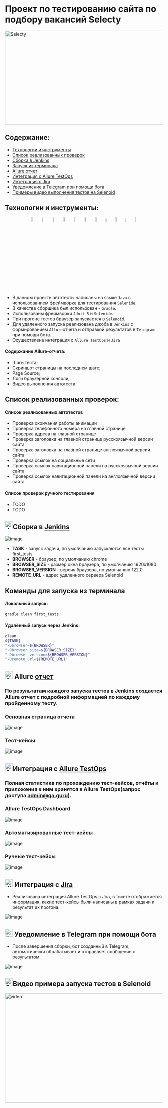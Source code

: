 # Проект по тестированию сайта по подбору вакансий Selecty

<html>
 <body> 
   <p><a href="https://selecty.ru/"><img src="readme_files/images/selecty.png" width="800" 
   height="300" alt="Selecty"></a></p>
 </body> 
</html>

## **Содержание:**

* <a href="#tools">Технологии и инструменты</a>
* <a href="#cases">Список реализованных проверок</a>
* <a href="#jenkins">Сборка в Jenkins</a>
* <a href="#console">Запуск из терминала</a>
* <a href="#allure">Allure отчет</a>
* <a href="#allure-testops">Интеграция с Allure TestOps</a>
* <a href="#jira">Интеграция с Jira</a>
* <a href="#telegram">Уведомление в Telegram при помощи бота</a>
* <a href="#video">Примеры видео выполнения тестов на Selenoid</a>

<a id="tools"></a>
## <a name="Технологии и инструменты">**Технологии и инструменты:**</a>

<p align="center">
<img width="6%" title="Java" src="readme_files/icons/java-original-wordmark.svg">
<img width="6%" title="Gradle" src="readme_files/icons/gradle-original.svg">
<img width="6%" title="JUnit5" src="readme_files/icons/junit-original-wordmark.svg">
<img width="6%" title="Selenide" src="readme_files/icons/Selenide.png">
<img width="6%" title="Jenkins" src="readme_files/icons/jenkins-original.svg">
<img width="6%" title="Selenoid" src="readme_files/icons/Selenoid.png">
<img width="6%" title="Allure Report" src="readme_files/icons/Allure_Report.png">
<img width="5%" title="Allure TestOps" src="readme_files/icons/AllureTestOps.png">
<img width="6%" title="IntelliJ IDEA" src="readme_files/icons/intellij-original.svg">
<img width="5%" title="Jira" src="readme_files/icons/jira-original-wordmark.svg">
<img width="6%" title="GitHub" src="readme_files/icons/github-original-wordmark.svg">
</p>


- В данном проекте автотесты написаны на языке `Java` с использованием фреймворка для тестирования `Selenide`.
- В качестве сборщика был использован - `Gradle`.
- Использованы фреймворки `JUnit 5` и `Selenide`.
- При прогоне тестов браузер запускается в `Selenoid`.
- Для удаленного запуска реализована джоба в `Jenkins` с формированием `Allure`отчета и отправкой результатов в `Telegram` при помощи бота.
- Осуществлена интеграция с `Allure TestOps` и `Jira`
#### Содержание Allure-отчета:
- Шаги теста;
- Скриншот страницы на последнем шаге;
- Page Source;
- Логи браузерной консоли;
- Видео выполнения автотеста.

<a id="cases"></a>
## <a name="Список реализованных проверок">**Список реализованных проверок:**</a>
#### Список реализованных автотестов
- Проверка окончания работы анимации
- Проверка телефонного номера на главной странице
- Проверка адреса на главной странице
- Проверка заголовка на главной странице русскоязычной версии сайта
- Проверка заголовка на главной странице англоязычной версии сайта
- Проверка ссылок на социальные сети
- Проверка ссылок навигационной панели на русскоязычной версии сайта
- Проверка ссылок навигационной панели на англоязычной версии сайта

#### Список проверок ручного тестирования
- TODO
- TODO

<a id="jenkins"></a>
## <img alt="Jenkins" height="25" src="readme_files/icons/jenkins-original.svg" width="25"/></a><a name="Сборка"></a>Сборка в [Jenkins](https://jenkins.autotests.cloud/job/Selecty_autotets/)</a>

 ![image](/readme_files/images/jenkins.png)

 - **TASK** - запуск задачи, по умолчанию запускаются все тесты first_tests
- **BROWSER** - браузер, по умолчанию chrome
- **BROWSER_SIZE** - размер окна браузера, по умолчанию 1920x1080
- **BROWSER_VERSION** - версия браузера, по умолчанию 122.0
- **REMOTE_URL** - адрес удаленного сервера Selenoid

<a id="console"></a>
## Команды для запуска из терминала

#### Локальный запуск:

```bash  
gradle clean first_tests
```

#### Удалённый запуск через Jenkins:

```bash  
clean
${TASK}
"-Dbrowser=${BROWSER}"
"-Dbrowser_size=${BROWSER_SIZE}"
"-Dbrowser_version=${BROWSER_VERSION}"
"-Dremote_url=${REMOTE_URL}"
```

<a id="allure"></a>
## <img alt="Allure" height="25" src="readme_files/icons/Allure_Report.png" width="25"/></a> <a name="Allure"></a>Allure [отчет](https://jenkins.autotests.cloud/job/Selecty_autotets/allure/)</a>
### По результатам каждого запуска тестов в Jenkins создается Allure отчет с подробной информацией по каждому пройденному тесту.

### Основная страница отчета
![image](/readme_files/images/allure_report.png)

### Тест-кейсы
![image](/readme_files/images/allure_tests.png)

<a id="allure-testops"></a>
## <img alt="Allure" height="25" src="readme_files/icons/Allure_Report.png" width="25"/></a>Интеграция с <a target="_blank" href="https://allure.autotests.cloud/project/4209/dashboards">Allure TestOps</a>
### Полная статистика по прохождению тест-кейсов, отчёты и приложения к ним хранятся в Allure TestOps(запрос доступа admin@qa.guru).

### **Allure TestOps Dashboard**
![image](/readme_files/images/allure_testops_dash.png)

### **Автоматизированные тест-кейсы**
![image](/readme_files/images/allure_testops_auto.png)

### **Ручные тест-кейсы**
![image](/readme_files/images/allure_testops_manual.png)

<a id="jira"></a>
## <img alt="Jira" height="25" src="readme_files/icons/jira-original-wordmark.svg" width="25"/></a> Интеграция с <a target="_blank" href="https://jira.autotests.cloud/browse/HOMEWORK-1207">Jira</a>

- Реализована интеграция Allure TestOps с Jira, в тикете отображается информация, какие тест-кейсы были написаны в рамках задачи и результат их прогона.

![image](/readme_files/images/jira.png)

<a id="telegram"></a>
## <img alt="Allure" height="25" src="readme_files/icons/Telegram.png" width="25"/></a> Уведомление в Telegram при помощи бота
- После завершения сборки, бот созданный в Telegram, автоматически обрабатывает и отправляет сообщение с результатом.

![image](/readme_files/images/telegram.png)

<a id="video"></a>
## <img alt="Selenoid" height="25" src="readme_files/icons/Selenoid.png" width="25"/></a>Видео примера запуска тестов в Selenoid

<img title="Selenoid Video" src="design/images/video.gif" width="550" height="350"  alt="video">   


